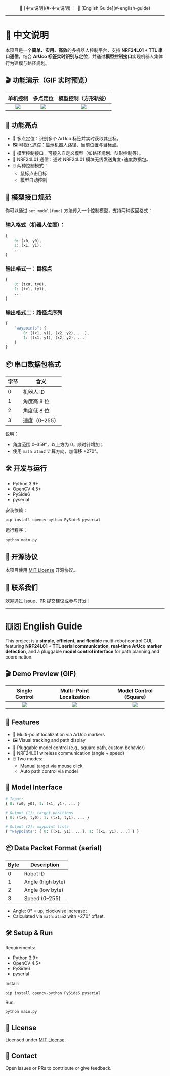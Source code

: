 <p align="center">
  📘 [中文说明](#-中文说明) ｜ 📗 [English Guide](#-english-guide)
</p>

---

# 🤖 中文说明

本项目是一个**简单、实用、高效**的多机器人控制平台，支持 **NRF24L01 + TTL 串口通信**，结合 **ArUco 标签实时识别与定位**，并通过**模型控制接口**实现机器人集体行为建模与路径规划。

## 🎬 功能演示（GIF 实时预览）

| 单机控制 | 多点定位 | 模型控制（方形轨迹） |
|:--------:|:--------:|:--------------------:|
| ![](gif/A_demonstration_of_a_single_machine.gif) | ![](gif/locate-multiple-points.gif) | ![](gif/model-control.gif) |

## 🧩 功能亮点

- 📍 多点定位：识别多个 ArUco 标签并实时获取其坐标。
- 🖼️ 可视化追踪：显示机器人路径、当前位置与目标点。
- 🧠 模型控制接口：可接入自定义模型（如路径规划、队形控制等）。
- 📡 NRF24L01 通信：通过 NRF24L01 模块无线发送角度+速度数据包。
- 🖱️ 两种控制模式：
  - 鼠标点击目标
  - 模型自动控制

## 🔌 模型接口规范

你可以通过 `set_model(func)` 方法传入一个控制模型，支持两种返回格式：

### 输入格式（机器人位置）：

```python
{
    0: (x0, y0),
    1: (x1, y1),
    ...
}
```

### 输出格式一：目标点

```python
{
    0: (tx0, ty0),
    1: (tx1, ty1),
    ...
}
```

### 输出格式二：路径点序列

```python
{
    "waypoints": {
        0: [(x1, y1), (x2, y2), ...],
        1: [(x1, y1), (x2, y2), ...]
    }
}
```

## 📦 串口数据包格式

| 字节 | 含义         |
|------|--------------|
| 0    | 机器人 ID    |
| 1    | 角度高 8 位   |
| 2    | 角度低 8 位   |
| 3    | 速度（0–255）|

说明：

- 角度范围 0–359°，以上方为 0，顺时针增加；
- 使用 `math.atan2` 计算方向，加偏移 +270°。

## 🛠️ 开发与运行

- Python 3.9+
- OpenCV 4.5+
- PySide6
- pyserial

安装依赖：

```bash
pip install opencv-python PySide6 pyserial
```

运行程序：

```bash
python main.py
```

## 📜 开源协议

本项目使用 [MIT License](LICENSE) 开源协议。

## 🙋 联系我们

欢迎通过 Issue、PR 提交建议或参与开发！

---

# 🇺🇸 English Guide

This project is a **simple, efficient, and flexible** multi-robot control GUI, featuring **NRF24L01 + TTL serial communication**, **real-time ArUco marker detection**, and a pluggable **model control interface** for path planning and coordination.

## 🎬 Demo Preview (GIF)

| Single Control | Multi-Point Localization | Model Control (Square) |
|:--------------:|:------------------------:|:----------------------:|
| ![](gif/A_demonstration_of_a_single_machine.gif) | ![](gif/locate-multiple-points.gif) | ![](gif/model-control.gif) |

## 🧩 Features

- 📍 Multi-point localization via ArUco markers
- 🖼️ Visual tracking and path display
- 🧠 Pluggable model control (e.g., square path, custom behavior)
- 📡 NRF24L01 wireless communication (angle + speed)
- 🖱️ Two modes:
  - Manual target via mouse click
  - Auto path control via model

## 🔌 Model Interface

```python
# Input:
{ 0: (x0, y0), 1: (x1, y1), ... }

# Output (1): target positions
{ 0: (tx0, ty0), 1: (tx1, ty1), ... }

# Output (2): waypoint lists
{ "waypoints": { 0: [(x1, y1), ...], 1: [(x1, y1), ...] } }
```

## 📦 Data Packet Format (serial)

| Byte | Description       |
|------|-------------------|
| 0    | Robot ID          |
| 1    | Angle (high byte) |
| 2    | Angle (low byte)  |
| 3    | Speed (0–255)     |

- Angle: 0° = up, clockwise increase;
- Calculated via `math.atan2` with +270° offset.

## 🛠️ Setup & Run

Requirements:

- Python 3.9+
- OpenCV 4.5+
- PySide6
- pyserial

Install:

```bash
pip install opencv-python PySide6 pyserial
```

Run:

```bash
python main.py
```

## 📜 License

Licensed under [MIT License](LICENSE).

## 🙋 Contact

Open issues or PRs to contribute or give feedback.

